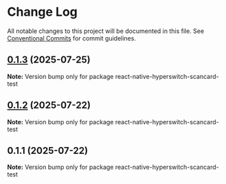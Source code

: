 # Change Log

All notable changes to this project will be documented in this file.
See [Conventional Commits](https://conventionalcommits.org) for commit guidelines.

## [0.1.3](https://github.com/juspay/react-native-hyperswitch-libraries/compare/react-native-hyperswitch-scancard-test@0.1.2...react-native-hyperswitch-scancard-test@0.1.3) (2025-07-25)

**Note:** Version bump only for package react-native-hyperswitch-scancard-test

## [0.1.2](https://github.com/juspay/react-native-hyperswitch-libraries/compare/react-native-hyperswitch-scancard-test@0.1.1...react-native-hyperswitch-scancard-test@0.1.2) (2025-07-22)

**Note:** Version bump only for package react-native-hyperswitch-scancard-test

## 0.1.1 (2025-07-22)

**Note:** Version bump only for package react-native-hyperswitch-scancard-test
